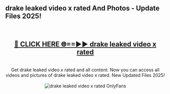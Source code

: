 <h2>drake leaked video x rated And Photos - Update Files 2025!</h2>
<br>
<div align="center">
<h2><a href="https://betterlinks.top/A2PfLJ" rel="nofollow">🔴 CLICK HERE 🌐==►► drake leaked video x rated</a></h2>
<br>
Get drake leaked video x rated and all content. Now you can access all videos and pictures of drake leaked video x rated. New Updated Files 2025!
<br>
<br>
<a href="https://betterlinks.top/A2PfLJ" rel="nofollow" data-target="animated-image.originalLink"><img src="https://i.imgur.com/dJHk4Zq.gif" alt="drake leaked video x rated OnlyFans" style="max-width: 100%; display: inline-block;" data-target="animated-image.originalImage"></a>
</div>
<br>